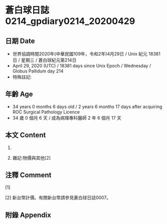 # 蒼白球日誌0214_gpdiary0214_20200429 #

## 日期 Date ##

* 世界協調時間2020年(中華民國109年，令和2年)4月29日 / Unix 紀元 18381 日 / 星期三 / 蒼白球紀元第214日
* April 29, 2020 (UTC) / 18381 days since Unix Epoch / Wednesday / Globus Pallidum day 214
* 特殊註記:

## 年齡 Age ##

* 34 years 0 months 6 days old / 2 years 6 months 17 days after acquiring ROC Surgical Pathology Licence
* 34 歲 0 個月 6 天 / 成為病理專科醫師 2 年 6 個月 17 天

## 本文 Content ##

1. 

    
2. 雜記:物價與其他[2]

    

## 注釋 Comment ##

[1] 


[2] 新台幣計價。有關新台幣請參見蒼白球日誌0007。



## 附錄 Appendix ##

